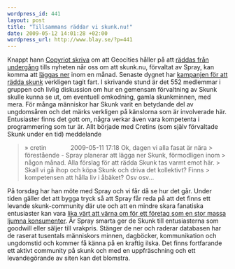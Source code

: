 ```yaml
--- 
wordpress_id: 441 
layout: post
title: "Tillsammans räddar vi skunk.nu!" 
date: 2009-05-12 14:01:28 +02:00 
wordpress_url: http://www.blay.se/?p=441 
---
```


Knappt hann [Copyriot skriva](http://copyriot.se/2009/05/10/arkivhjaltar-raddar-geocities/) om att Geocities håller på att [räddas från undergång](http://www.archiveteam.org/index.php?title=Geocities) tills nyheten når oss om att skunk.nu, förvaltat av Spray, kan komma att [läggas ner](http://www.blay.se/2009/05/05/internet-noll-del-2-fel-moln/) inom en månad. Senaste dygnet har [kampanjen för att rädda skunk](http://www.facebook.com/group.php?gid=92311341966) verkligen tagit fart. I skrivande stund är det 552 medlemmar i gruppen och livlig diskussion om hur en gemensam förvaltning av Skunk skulle kunna se ut, om eventuell omkodning, gamla skunkminnen, med mera. För många människor har Skunk varit en betydande del av ungdomsåren och det märks verkligen på känslorna som är involverade här. Entusiaster finns det gott om, några verkar även vara kompetenta i programmering som tur är. Allt började med Cretins (som själv förvaltade Skunk under en tid) meddelande

> » cretin              2009-05-11 17:18 Ok, dagen vi alla fasat är nära > förestående - Spray planerar att lägga ner Skunk, förmodligen inom > någon månad. Alla förslag för att rädda Skunk tas varmt emot här. > Skall vi gå ihop och köpa Skunk och driva det kollektivt? Finns > kompetensen att hålla liv i åbäket? Osv osv...

På torsdag har han möte med Spray och vi får då se hur det går. Under tiden gäller det att bygga tryck så att Spray får reda på att det finns ett levande skunk-community där ute och att en mindre skara fanatiska entusiaster kan vara [lika värt att värna om för ett företag som en stor massa ljumna konsumenter](http://sethgodin.typepad.com/seths_blog/2009/05/do-you-have-customers-or-members.html). Är Spray smarta ger de Skunk till entusiasterna som goodwill eller säljer till vrakpris. Stänger de ner och raderar databasen har de raserat tusentals människors minnen, dagböcker, kommunikation och ungdomstid och kommer få känna på en kraftig ilska. Det finns fortfarande ett aktivt community på skunk och med en uppfräschning och ett levandegörande av siten kan det blomstra. 